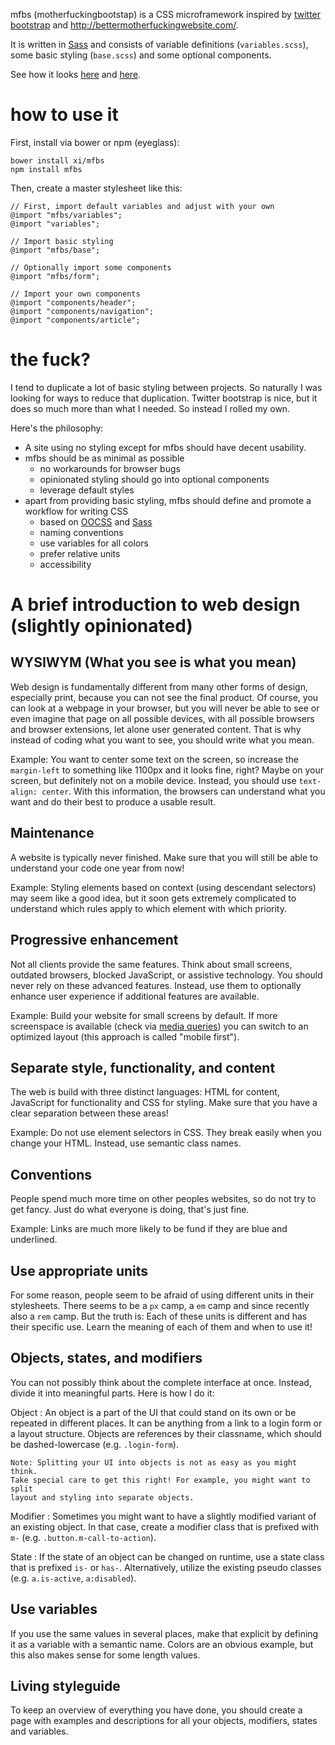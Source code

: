 mfbs (motherfuckingbootstap) is a CSS microframework inspired by [twitter
bootstrap](https://getbootstrap.com/) and
<http://bettermotherfuckingwebsite.com/>.

It is written in [Sass](http://sass-lang.com/) and consists of variable
definitions (`variables.scss`), some basic styling (`base.scss`) and some
optional components.

See how it looks
[here](https://xi.github.io/mfbs/examples/motherfuckingwebsite.html) and
[here](https://xi.github.io/mfbs/examples/styleguide.html).

# how to use it

First, install via bower or npm (eyeglass):

    bower install xi/mfbs
    npm install mfbs

Then, create a master stylesheet like this:

    // First, import default variables and adjust with your own
    @import "mfbs/variables";
    @import "variables";

    // Import basic styling
    @import "mfbs/base";

    // Optionally import some components
    @import "mfbs/form";

    // Import your own components
    @import "components/header";
    @import "components/navigation";
    @import "components/article";

# the fuck?

I tend to duplicate a lot of basic styling between projects. So naturally I was
looking for ways to reduce that duplication. Twitter bootstrap is nice, but it
does so much more than what I needed. So instead I rolled my own.

Here's the philosophy:

-   A site using no styling except for mfbs should have decent usability.
-   mfbs should be as minimal as possible
    -   no workarounds for browser bugs
    -   opinionated styling should go into optional components
    -   leverage default styles
-   apart from providing basic styling, mfbs should define and promote a
    workflow for writing CSS
    -   based on [OOCSS](http://oocss.org/) and [Sass](http://sass-lang.com/)
    -   naming conventions
    -   use variables for all colors
    -   prefer relative units
    -   accessibility

# A brief introduction to web design (slightly opinionated)

## WYSIWYM (What you see is what you mean)

Web design is fundamentally different from many other forms of design,
especially print, because you can not see the final product. Of course, you can
look at a webpage in your browser, but you will never be able to see or even
imagine that page on all possible devices, with all possible browsers and
browser extensions, let alone user generated content. That is why instead of
coding what you want to see, you should write what you mean.

Example: You want to center some text on the screen, so increase the
`margin-left` to something like 1100px and it looks fine, right?  Maybe on your
screen, but definitely not on a mobile device. Instead, you should use
`text-align: center`. With this information, the browsers can understand what
you want and do their best to produce a usable result.

## Maintenance

A website is typically never finished. Make sure that you will still be able to
understand your code one year from now!

Example: Styling elements based on context (using descendant selectors) may
seem like a good idea, but it soon gets extremely complicated to understand
which rules apply to which element with which priority.

## Progressive enhancement

Not all clients provide the same features. Think about small screens, outdated
browsers, blocked JavaScript, or assistive technology. You should never rely on
these advanced features. Instead, use them to optionally enhance user
experience if additional features are available.

Example: Build your website for small screens by default. If more screenspace
is available (check via [media
queries](https://developer.mozilla.org/en-US/docs/Web/CSS/Media_Queries/Using_media_queries))
you can switch to an optimized layout (this approach is called "mobile first").

## Separate style, functionality, and content

The web is build with three distinct languages: HTML for content, JavaScript
for functionality and CSS for styling. Make sure that you have a clear
separation between these areas!

Example: Do not use element selectors in CSS. They break easily when you change
your HTML. Instead, use semantic class names.

## Conventions

People spend much more time on other peoples websites, so do not try to get
fancy. Just do what everyone is doing, that's just fine.

Example: Links are much more likely to be fund if they are blue and underlined.

## Use appropriate units

For some reason, people seem to be afraid of using different units in their
stylesheets. There seems to be a `px` camp, a `em` camp and since recently also
a `rem` camp. But the truth is: Each of these units is different and has their
specific use. Learn the meaning of each of them and when to use it!

## Objects, states, and modifiers

You can not possibly think about the complete interface at once. Instead,
divide it into meaningful parts. Here is how I do it:

Object
:   An object is a part of the UI that could stand on its own or be repeated in
    different places. It can be anything from a link to a login form or a
    layout structure. Objects are references by their classname, which should
    be dashed-lowercase (e.g. `.login-form`).

    Note: Splitting your UI into objects is not as easy as you might think.
    Take special care to get this right! For example, you might want to split
    layout and styling into separate objects.

Modifier
:   Sometimes you might want to have a slightly modified variant of an existing
    object. In that case, create a modifier class that is prefixed with `m-`
    (e.g. `.button.m-call-to-action`).

State
:   If the state of an object can be changed on runtime, use a state class that
    is prefixed `is-` or `has-`. Alternatively, utilize the existing pseudo
    classes (e.g. `a.is-active`, `a:disabled`).

## Use variables

If you use the same values in several places, make that explicit by defining it
as a variable with a semantic name. Colors are an obvious example, but this
also makes sense for some length values.

## Living styleguide

To keep an overview of everything you have done, you should create a page with
examples and descriptions for all your objects, modifiers, states and
variables.
